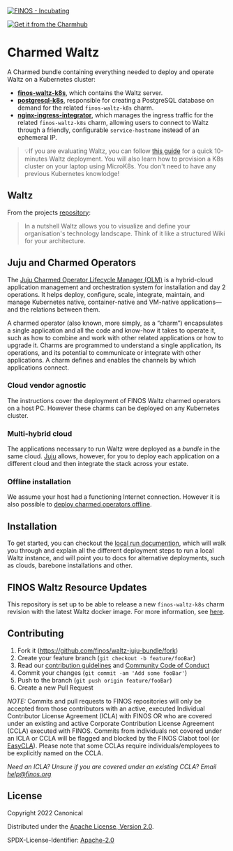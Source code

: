 [![FINOS - Incubating](https://cdn.jsdelivr.net/gh/finos/contrib-toolbox@master/images/badge-incubating.svg)](https://finosfoundation.atlassian.net/wiki/display/FINOS/Incubating)

[![Get it from the Charmhub](https://charmhub.io/finos-waltz-bundle/badge.svg)](https://charmhub.io/finos-waltz-bundle)

# Charmed Waltz
A Charmed bundle containing everything needed to deploy and operate Waltz on a Kubernetes cluster: 

* [**finos-waltz-k8s**](https://github.com/finos/waltz-integration-juju), which contains the Waltz server.
* [**postgresql-k8s**](https://charmhub.io/postgresql-k8s), responsible for creating a PostgreSQL database on demand for the related ``finos-waltz-k8s`` charm.
* [**nginx-ingress-integrator**](https://charmhub.io/nginx-ingress-integrator), which manages the ingress traffic for the related ``finos-waltz-k8s`` charm, allowing users to connect to Waltz through a friendly, configurable ``service-hostname`` instead of an ephemeral IP.

>💡If you are evaluating Waltz, you can follow [this guide](/docs/guides/LocalDeployment.md) for a quick 10-minutes Waltz deployment. You will also learn how to provision a K8s cluster on your laptop using MicroK8s. You don't need to have any previous Kubernetes knowlodge!

## Waltz 
From the projects [repository](https://github.com/finos/waltz):
> In a nutshell Waltz allows you to visualize and define your organisation's technology landscape. Think of it like a structured Wiki for your architecture.

## Juju and Charmed Operators

The [Juju Charmed Operator Lifecycle Manager (OLM)](https://juju.is/docs/olm) is a hybrid-cloud application management and orchestration system for installation and day 2 operations. It helps deploy, configure, scale, integrate, maintain, and manage Kubernetes native, container-native and VM-native applications—and the relations between them.

A charmed operator (also known, more simply, as a “charm”) encapsulates a single application and all the code and know-how it takes to operate it, such as how to combine and work with other related applications or how to upgrade it. Charms are programmed to understand a single application, its operations, and its potential to communicate or integrate with other applications. A charm defines and enables the channels by which applications connect.

### Cloud vendor agnostic

The instructions cover the deployment of FINOS Waltz charmed operators on a host PC. However these charms can be deployed on any Kubernetes cluster.

### Multi-hybrid cloud

The applications necessary to run Waltz were deployed as a _bundle_ in the same cloud. [Juju](https://juju.is/) allows, however, for you to deploy each application on a different cloud and then integrate the stack across your estate.

### Offline installation

We assume your host had a functioning Internet connection. However it is also possible to [deploy charmed operators offline](https://juju.is/docs/olm/working-offline).

## Installation
To get started, you can checkout the [local run documention](/docs/guides/LocalDeployment.md), which will walk you through and explain all the different deployment steps to run a local Waltz instance, and will point you to docs for alternative deployments, such as clouds, barebone installations and other.

## FINOS Waltz Resource Updates

This repository is set up to be able to release a new ``finos-waltz-k8s`` charm revision with the latest Waltz docker image. For more information, see [here](docs/development/CharmPublishing.md).

## Contributing

1. Fork it (<https://github.com/finos/waltz-juju-bundle/fork>)
2. Create your feature branch (`git checkout -b feature/fooBar`)
3. Read our [contribution guidelines](.github/CONTRIBUTING.md) and [Community Code of Conduct](https://www.finos.org/code-of-conduct)
4. Commit your changes (`git commit -am 'Add some fooBar'`)
5. Push to the branch (`git push origin feature/fooBar`)
6. Create a new Pull Request

_NOTE:_ Commits and pull requests to FINOS repositories will only be accepted from those contributors with an active, executed Individual Contributor License Agreement (ICLA) with FINOS OR who are covered under an existing and active Corporate Contribution License Agreement (CCLA) executed with FINOS. Commits from individuals not covered under an ICLA or CCLA will be flagged and blocked by the FINOS Clabot tool (or [EasyCLA](https://github.com/finos/community/blob/master/governance/Software-Projects/EasyCLA.md)). Please note that some CCLAs require individuals/employees to be explicitly named on the CCLA.

*Need an ICLA? Unsure if you are covered under an existing CCLA? Email [help@finos.org](mailto:help@finos.org)*

## License

Copyright 2022 Canonical

Distributed under the [Apache License, Version 2.0](http://www.apache.org/licenses/LICENSE-2.0).

SPDX-License-Identifier: [Apache-2.0](https://spdx.org/licenses/Apache-2.0)
